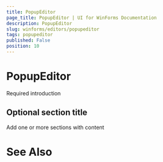```yaml
---
title: PopupEditor
page_title: PopupEditor | UI for WinForms Documentation
description: PopupEditor
slug: winforms/editors/popupeditor
tags: popupeditor
published: False
position: 10
---
```


# PopupEditor



Required introduction

## Optional section title

Add one or more sections with content

# See Also
